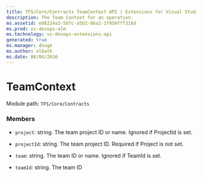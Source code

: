 ```yaml
---
title: TFS/Core/Contracts TeamContext API | Extensions for Visual Studio Team Services
description: The Team Context for an operation.
ms.assetid: ed8224a3-58fc-a5b3-86a2-1f956fff316d
ms.prod: vs-devops-alm
ms.technology: vs-devops-extensions-api
generated: true
ms.manager: douge
ms.author: elbatk
ms.date: 08/04/2016
---
```


# TeamContext

Module path: `TFS/Core/Contracts`


### Members

* `project`: string. The team project ID or name.  Ignored if ProjectId is set.

* `projectId`: string. The team project ID.  Required if Project is not set.

* `team`: string. The team ID or name.  Ignored if TeamId is set.

* `teamId`: string. The team ID

